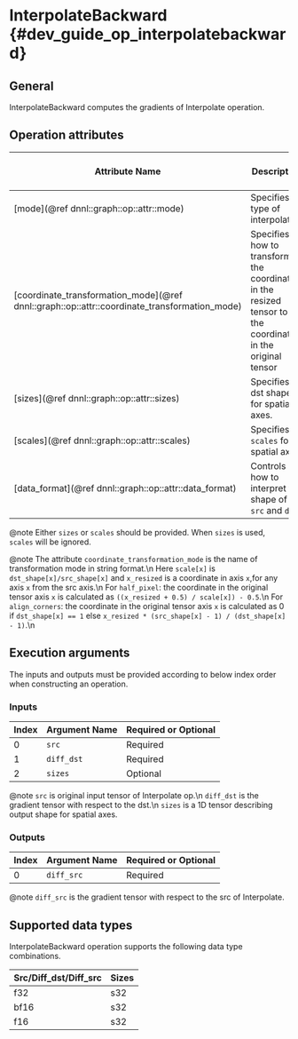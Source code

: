 # InterpolateBackward {#dev_guide_op_interpolatebackward}

## General

InterpolateBackward computes the gradients of Interpolate operation.

## Operation attributes

Attribute Name | Description | Value Type |Supported Values | Required or Optional
-- | -- | --| --|--
[mode](@ref dnnl::graph::op::attr::mode) | Specifies type of interpolation |string. |`nearest`, `linear`, `bilinear`, `trilinear`  | Required
[coordinate_transformation_mode](@ref dnnl::graph::op::attr::coordinate_transformation_mode) | Specifies how to transform the coordinate in the resized tensor to the coordinate in the original tensor|string. | `half_pixel`(default),`align_corners`  | Optional
[sizes](@ref dnnl::graph::op::attr::sizes) | Specifies dst shape for spatial axes. |s64 |A s64 list containing positive values,`none` is default | Optional
[scales](@ref dnnl::graph::op::attr::scales) | Specifies `scales` for spatial axes. | f32| A f32 list,`none` is default | Optional
[data_format](@ref dnnl::graph::op::attr::data_format)| Controls how to interpret the shape of `src` and `dst`.|string | `NCX`, `NXC` (default) | Optional

@note Either `sizes` or `scales` should be provided. When `sizes` is
used, `scales` will be ignored.

@note 
    The attribute `coordinate_transformation_mode` is the name of transformation
    mode in string format.\n
    Here `scale[x]` is `dst_shape[x]/src_shape[x]` and `x_resized` is a
    coordinate in axis `x`,for any axis `x` from the src axis.\n
    For `half_pixel`: the coordinate in the original tensor axis `x` is
    calculated as `((x_resized + 0.5) / scale[x]) - 0.5`.\n
    For `align_corners`: the coordinate in the original tensor axis `x` is
    calculated as 0 if `dst_shape[x] == 1` else  `x_resized * (src_shape[x] - 1)
    / (dst_shape[x] - 1)`.\n

## Execution arguments

The inputs and outputs must be provided according to below index order when
constructing an operation.

### Inputs

Index | Argument Name | Required or Optional
-- | -- | --
0|`src`         | Required
1|`diff_dst`    | Required
2|`sizes`       | Optional

@note 
    `src` is original input tensor of Interpolate op.\n
    `diff_dst` is the gradient tensor with respect to the dst.\n
    `sizes` is a 1D tensor describing output shape for spatial axes. 

### Outputs

Index| Argument Name | Required or Optional
-- | --        | --
0  |`diff_src` | Required

@note `diff_src` is the gradient tensor with respect to the src of Interpolate.

## Supported data types

InterpolateBackward operation supports the following data type combinations.

Src/Diff_dst/Diff_src | Sizes
--   |--
f32  | s32
bf16 | s32
f16  | s32
